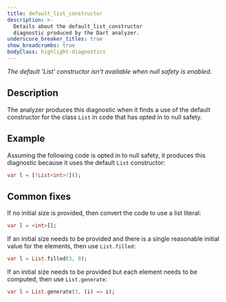 ```yaml
---
title: default_list_constructor
description: >-
  Details about the default_list_constructor
  diagnostic produced by the Dart analyzer.
underscore_breaker_titles: true
show_breadcrumbs: true
bodyClass: highlight-diagnostics
---
```


_The default 'List' constructor isn't available when null safety is enabled._

## Description

The analyzer produces this diagnostic when it finds a use of the default
constructor for the class `List` in code that has opted in to null safety.

## Example

Assuming the following code is opted in to null safety, it produces this
diagnostic because it uses the default `List` constructor:

```dart
var l = [!List<int>!]();
```

## Common fixes

If no initial size is provided, then convert the code to use a list
literal:

```dart
var l = <int>[];
```

If an initial size needs to be provided and there is a single reasonable
initial value for the elements, then use `List.filled`:

```dart
var l = List.filled(3, 0);
```

If an initial size needs to be provided but each element needs to be
computed, then use `List.generate`:

```dart
var l = List.generate(3, (i) => i);
```
